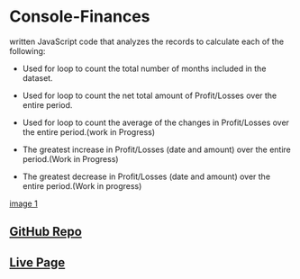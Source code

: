# Console-Finances

 written JavaScript code that analyzes the records to calculate each of the following:

* Used for loop to count the total number of months included in the dataset.

* Used for loop to count the net total amount of Profit/Losses over the entire period.

* Used for loop to count the average of the changes in Profit/Losses over the entire period.(work in Progress)

* The greatest increase in Profit/Losses (date and amount) over the entire period.(Work in Progress)

* The greatest decrease in Profit/Losses (date and amount) over the entire period.(Work in progress)

[image 1](images/Screenshot%202023-11-14%20at%2023.12.52.png)

## [GitHub Repo](https://github.com/hrehman12/Console-Finances)

## [Live Page](https://hrehman12.github.io/Console-Finances/)
